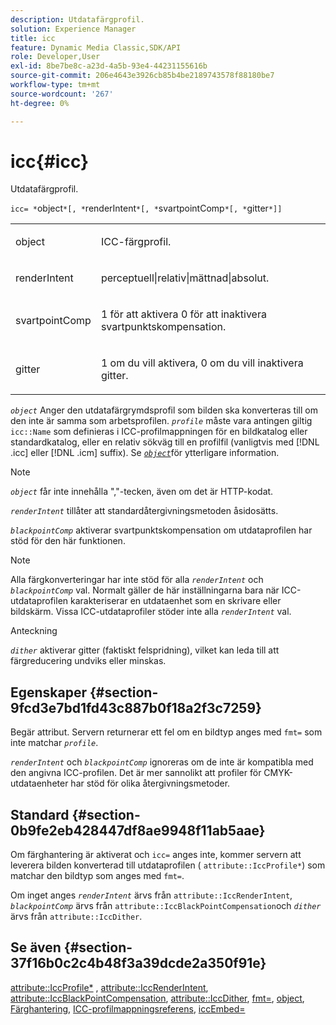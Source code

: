 ```yaml
---
description: Utdatafärgprofil.
solution: Experience Manager
title: icc
feature: Dynamic Media Classic,SDK/API
role: Developer,User
exl-id: 8be7be8c-a23d-4a5b-93e4-44231155616b
source-git-commit: 206e4643e3926cb85b4be2189743578f88180be7
workflow-type: tm+mt
source-wordcount: '267'
ht-degree: 0%

---
```


# icc{#icc}

Utdatafärgprofil.

`icc= *`object`*[, *`renderIntent`*[, *`svartpointComp`*[, *`gitter`*]]`

<table id="simpletable_AC20916999004CDCBBB9888B3A8FB0A7"> 
 <tr class="strow"> 
  <td class="stentry"> <p><span class="codeph"> <span class="varname"> object</span> </span> </p></td> 
  <td class="stentry"> <p>ICC-färgprofil. </p></td> 
 </tr> 
 <tr class="strow"> 
  <td class="stentry"> <p><span class="codeph"> <span class="varname"> renderIntent</span></span> </p></td> 
  <td class="stentry"> <p><span class="codeph"> perceptuell|relativ|mättnad|absolut</span>. </p></td> 
 </tr> 
 <tr class="strow"> 
  <td class="stentry"> <p><span class="codeph"> <span class="varname"> svartpointComp</span></span> </p></td> 
  <td class="stentry"> <p>1 för att aktivera 0 för att inaktivera svartpunktskompensation. </p></td> 
 </tr> 
 <tr class="strow"> 
  <td class="stentry"> <p><span class="codeph"> <span class="varname"> gitter</span></span> </p></td> 
  <td class="stentry"> <p>1 om du vill aktivera, 0 om du vill inaktivera gitter. </p></td> 
 </tr> 
</table>

*`object`* Anger den utdatafärgrymdsprofil som bilden ska konverteras till om den inte är samma som arbetsprofilen. *`profile`* måste vara antingen giltig `icc::Name` som definieras i ICC-profilmappningen för en bildkatalog eller standardkatalog, eller en relativ sökväg till en profilfil (vanligtvis med [!DNL .icc] eller [!DNL .icm] suffix). Se [ *`object`*](../../../../../is-api/http-ref/image-serving-api-ref/c-http-protocol-reference/c-data-types/r-object.md#reference-2591bd24548d462782c68d138ef795a0)för ytterligare information.

>[!NOTE]
>
>*`object`* får inte innehålla &quot;,&quot;-tecken, även om det är HTTP-kodat.

*`renderIntent`* tillåter att standardåtergivningsmetoden åsidosätts.

*`blackpointComp`* aktiverar svartpunktskompensation om utdataprofilen har stöd för den här funktionen.

>[!NOTE]
>
>Alla färgkonverteringar har inte stöd för alla *`renderIntent`* och *`blackpointComp`* val. Normalt gäller de här inställningarna bara när ICC-utdataprofilen karakteriserar en utdataenhet som en skrivare eller bildskärm. Vissa ICC-utdataprofiler stöder inte alla *`renderIntent`* val.

Anteckning

*`dither`* aktiverar gitter (faktiskt felspridning), vilket kan leda till att färgreducering undviks eller minskas.

## Egenskaper {#section-9fcd3e7bd1fd43c887b0f18a2f3c7259}

Begär attribut. Servern returnerar ett fel om en bildtyp anges med `fmt=` som inte matchar *`profile`*.

*`renderIntent`* och *`blackpointComp`* ignoreras om de inte är kompatibla med den angivna ICC-profilen. Det är mer sannolikt att profiler för CMYK-utdataenheter har stöd för olika återgivningsmetoder.

## Standard {#section-0b9fe2eb428447df8ae9948f11ab5aae}

Om färghantering är aktiverat och `icc=` anges inte, kommer servern att leverera bilden konverterad till utdataprofilen ( `attribute::IccProfile*`) som matchar den bildtyp som anges med `fmt=`.

Om inget anges *`renderIntent`* ärvs från `attribute::IccRenderIntent`, *`blackpointComp`* ärvs från `attribute::IccBlackPointCompensation`och *`dither`* ärvs från `attribute::IccDither`.

## Se även {#section-37f16b0c2c4b48f3a39dcde2a350f91e}

[attribute::IccProfile*](../../../../../is-api/image-catalog/image-serving-api-ref/c-image-catalog-reference/c-attributes-reference/r-iccprofilecmyk.md#reference-db89f9dac33e447cadb359ec1ba27ee0) , [attribute::IccRenderIntent](../../../../../is-api/image-catalog/image-serving-api-ref/c-image-catalog-reference/c-attributes-reference/r-iccrenderintent.md#reference-012f207f28bd4406a5368d23ed95a51f), [attribute::IccBlackPointCompensation](../../../../../is-api/image-catalog/image-serving-api-ref/c-image-catalog-reference/c-attributes-reference/r-iccblackpointcompensation.md#reference-357626375ee140d1807f0c05171c733f), [attribute::IccDither](../../../../../is-api/image-catalog/image-serving-api-ref/c-image-catalog-reference/c-attributes-reference/r-iccdither.md#reference-914d0d0567364246b4016d45c0ada85b), [fmt=](../../../../../is-api/http-ref/image-serving-api-ref/c-http-protocol-reference/c-command-reference/r-is-http-fmt.md#reference-cdf10043423b45ba9fe15157fb3ae37a), [object](../../../../../is-api/http-ref/image-serving-api-ref/c-http-protocol-reference/c-data-types/r-object.md#reference-2591bd24548d462782c68d138ef795a0), [Färghantering](../../../../../is-api/http-ref/image-serving-api-ref/c-http-protocol-reference/c-syntax-and-features/r-color-management.md#reference-c7e4a72d589145189f7e4bcb6b4544d7), [ICC-profilmappningsreferens](../../../../../is-api/image-catalog/image-serving-api-ref/c-image-catalog-reference/c-icc-profile-map-reference/c-icc-profile-map-reference.md#concept-57b9148ce55249cd825cb7ee19ed057c), [iccEmbed=](../../../../../is-api/http-ref/image-serving-api-ref/c-http-protocol-reference/c-command-reference/r-iccembed.md#reference-e3b774fb322046a2a6dde3a7bab5583e)
